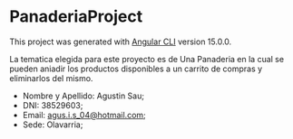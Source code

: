 # PanaderiaProject

This project was generated with [Angular CLI](https://github.com/angular/angular-cli) version 15.0.0.

La tematica elegida para este proyecto es de Una Panaderia en la cual se pueden aniadir  los productos disponibles a un carrito de compras y eliminarlos del mismo.

* Nombre y Apellido: Agustin Sau;
* DNI: 38529603;
* Email: agus.i.s_04@hotmail.com;
* Sede: Olavarria;
